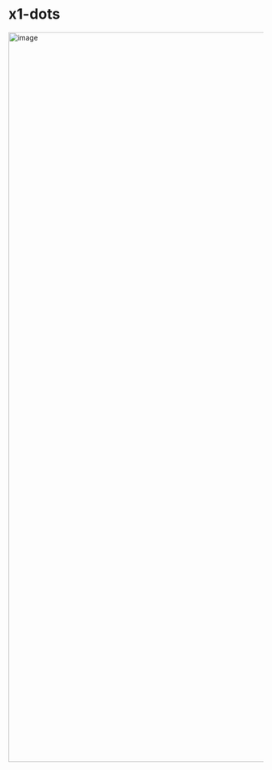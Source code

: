 # x1-dots
<img width="2560" height="1439" alt="image" src="https://github.com/user-attachments/assets/e69899aa-d77a-45e8-bc0f-cf084ed153bc" />
